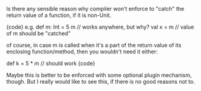 Is there any sensible reason why compiler won't enforce to "catch" the return value of a function, if it is non-Unit.

{code}
e.g.
def m: Int = 5
m // works anywhere, but why?
val x = m // value of m should be "catched"

of course, in case m is called when it's a part of the return value of its enclosing function/method, then you wouldn't need it either:

def k = 5 * m // should work
{code}

Maybe this is better to be enforced with some optional plugin mechanism, though. But I really would like to see this, if there is no good reasons not to.

